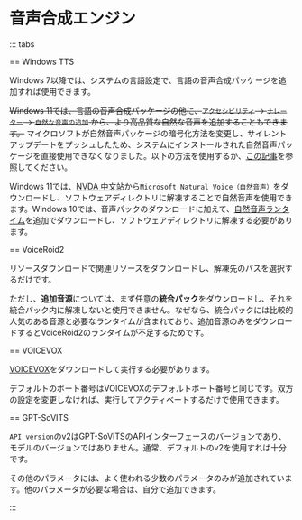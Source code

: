 # 音声合成エンジン

::: tabs

== Windows TTS

Windows 7以降では、システムの言語設定で、言語の音声合成パッケージを追加すれば使用できます。

~~Windows 11では、言語の音声合成パッケージの他に、`アクセシビリティ` -> `ナレーター` -> `自然な音声の追加` から、より高品質な自然な音声を追加することもできます。~~ マイクロソフトが自然音声パッケージの暗号化方法を変更し、サイレントアップデートをプッシュしたため、システムにインストールされた自然音声パッケージを直接使用できなくなりました。以下の方法を使用するか、[この記事](https://www.patreon.com/posts/fixing-use-of-on-133196054)を参照してください。

Windows 11では、[NVDA 中文站](https://www.nvdacn.com/index.php/tts.html)から`Microsoft Natural Voice（自然音声）`をダウンロードし、ソフトウェアディレクトリに解凍することで自然音声を使用できます。Windows 10では、音声パックのダウンロードに加えて、[自然音声ランタイム](https://lunatranslator.org/Resource/microsoft.cognitiveservices.speech)を追加でダウンロードし、ソフトウェアディレクトリに解凍する必要があります。

== VoiceRoid2

リソースダウンロードで関連リソースをダウンロードし、解凍先のパスを選択するだけです。

ただし、**追加音源**については、まず任意の**統合パック**をダウンロードし、それを統合パック内に解凍しないと使用できません。なぜなら、統合パックには比較的人気のある音源と必要なランタイムが含まれており、追加音源のみをダウンロードするとVoiceRoid2のランタイムが不足するためです。

== VOICEVOX

[VOICEVOX](https://github.com/VOICEVOX/voicevox/releases)をダウンロードして実行する必要があります。

デフォルトのポート番号はVOICEVOXのデフォルトポート番号と同じです。双方の設定を変更しなければ、実行してアクティベートするだけで使用できます。

== GPT-SoVITS

`API version`のv2はGPT-SoVITSのAPIインターフェースのバージョンであり、モデルのバージョンではありません。通常、デフォルトのv2を使用すれば十分です。

その他のパラメータには、よく使われる少数のパラメータのみが追加されています。他のパラメータが必要な場合は、自分で追加できます。

:::